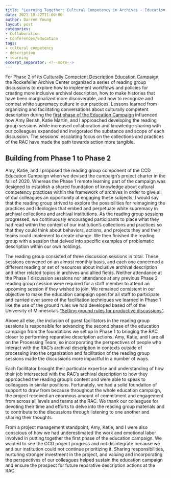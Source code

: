 ```yaml
---
title: "Learning Together: Cultural Competency in Archives - Education Campaign Phase 2, the Reading Group"
date: 2021-10-22T11:00:00
author: Darren Young
layout: post
categories:
- Collaboration
- Conferences/Education
tags:
- cultural competency
- description
- learning
excerpt_separator: <!--more-->
---
```


For Phase 2 of its [Culturally Competent Description Education Campaign](https://blog.rockarch.org/cultural-competency-in-archives-planning-an-education-campaign), the Rockefeller Archive Center organized a series of reading group discussions to explore how to implement workflows and policies for creating more inclusive archival description, how to make histories that have been marginalized more discoverable, and how to recognize and combat white supremacy culture in our practices. Lessons learned from organizing and facilitating conversations about culturally competent description during the [first phase of the Education Campaign](https://blog.rockarch.org/cultural-competency-in-archives-phase-one-of-the-education-campaign) influenced how Amy Berish, Katie Martin, and I approached developing the reading group sessions while increased collaboration and knowledge sharing with our colleagues expanded and invigorated the substance and scope of each discussion. The sessions’ escalating focus on the collections and practices of the RAC have made the path towards action more tangible.
<!--more-->

## Building from Phase 1 to Phase 2

Amy, Katie, and I proposed the reading group component of the CCD Education Campaign when we devised the campaign’s project charter in the fall of 2020. Whereas the Phase 1 remote learning part of the campaign was designed to establish a shared foundation of knowledge about cultural competency practices within the framework of archives in order to give all of our colleagues an opportunity at engaging these subjects, I would say that the reading group strived to explore the possibilities for reimagining the practices and ideologies that embed and perpetuate white supremacy in archival collections and archival institutions. As the reading group sessions progressed, we continuously encouraged participants to place what they had read within the context of our institution’s collections and practices so that they could think about behaviors, actions, and projects they and their teams could implement to create change. We then finished the reading group with a session that delved into specific examples of problematic description within our own holdings.

The reading group consisted of three discussion sessions in total. These sessions convened on an almost monthly basis, and each one concerned a different reading or set of resources about inclusive archival description and other related topics in archives and allied fields. Neither attendance at the Phase 1 discussion sessions nor attendance at any previous Phase 2 reading group session were required for a staff member to attend an upcoming session if they wished to join. We remained consistent in our objective to make the education campaign open for all staff to participate and carried over some of the facilitation techniques we learned in Phase 1 like the use of the ground rules we had developed based off of the University of Minnesota’s [“Setting ground rules for productive discussions”](https://extension.umn.edu/public-engagement-strategies/setting-ground-rules-productive-discussions).

Above all else, the inclusion of guest facilitators in the reading group sessions is responsible for advancing the second phase of the education campaign from the foundations we set up in Phase 1 to bringing the RAC closer to performing reparative description actions. Amy, Katie, and I are all on the Processing Team, so incorporating the perspectives of people who interact with the RAC’s archival description in contexts outside of processing into the organization and facilitation of the reading group sessions made the discussions more impactful in a number of ways. 

Each facilitator brought their particular expertise and understanding of how their job intersected with the RAC’s archival description to how they approached the reading group’s content and were able to speak to colleagues in similar positions. Fortunately, we had a solid foundation of support to draw from because throughout the whole education campaign, the project received an enormous amount of commitment and engagement from across all levels and teams at the RAC. We thank our colleagues for devoting their time and efforts to delve into the reading group materials and to contribute to the discussions through listening to one another and sharing their thoughts.

From a project management standpoint, Amy, Katie, and I were also conscious of how we had underestimated the work and emotional labor involved in putting together the first phase of the education campaign. We wanted to see the CCD project progress and not disintegrate because we and our institution could not continue prioritizing it. Sharing responsibilities, nurturing stronger investment in the project, and valuing and incorporating the perspectives of our colleagues helped sustain the education campaign and ensure the prospect for future reparative description actions at the RAC.
